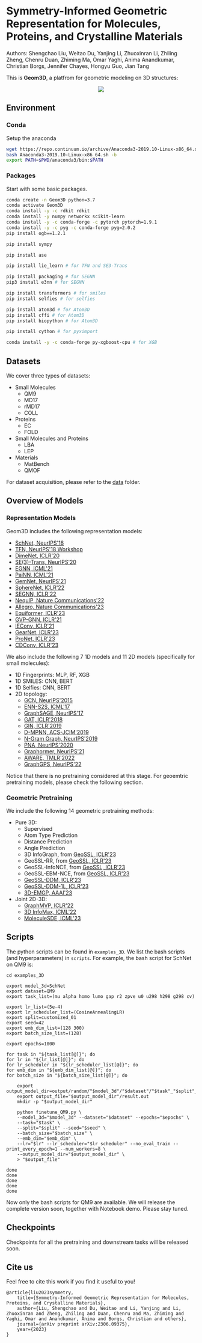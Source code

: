 # Symmetry-Informed Geometric Representation for Molecules, Proteins, and Crystalline Materials

Authors: Shengchao Liu, Weitao Du, Yanjing Li, Zhuoxinran Li, Zhiling Zheng, Chenru Duan, Zhiming Ma, Omar Yaghi, Anima Anandkumar, Christian Borgs, Jennifer Chayes, Hongyu Guo, Jian Tang

This is **Geom3D**, a platfrom for geometric modeling on 3D structures:
<p align="center">
  <img src="./figure/pipeline.jpg" /> 
</p>

## Environment

### Conda

Setup the anaconda
 ```bash
wget https://repo.continuum.io/archive/Anaconda3-2019.10-Linux-x86_64.sh
bash Anaconda3-2019.10-Linux-x86_64.sh -b
export PATH=$PWD/anaconda3/bin:$PATH
 ```

### Packages
Start with some basic packages.
```bash
conda create -n Geom3D python=3.7
conda activate Geom3D
conda install -y -c rdkit rdkit
conda install -y numpy networkx scikit-learn
conda install -y -c conda-forge -c pytorch pytorch=1.9.1
conda install -y -c pyg -c conda-forge pyg=2.0.2
pip install ogb==1.2.1

pip install sympy

pip install ase

pip install lie_learn # for TFN and SE3-Trans

pip install packaging # for SEGNN
pip3 install e3nn # for SEGNN

pip install transformers # for smiles
pip install selfies # for selfies

pip install atom3d # for Atom3D
pip install cffi # for Atom3D
pip install biopython # for Atom3D

pip install cython # for pyximport 

conda install -y -c conda-forge py-xgboost-cpu # for XGB
```

## Datasets

We cover three types of datasets:
- Small Molecules
    - QM9
    - MD17
    - rMD17
    - COLL
- Proteins
    - EC
    - FOLD
- Small Molecules and Proteins
    - LBA
    - LEP
- Materials
    - MatBench
    - QMOF

For dataset acquisition, please refer to the [data](./data) folder.

## Overview of Models

### Representation Models

Geom3D includes the following representation models:
- [SchNet, NeurIPS'18](https://papers.nips.cc/paper_files/paper/2017/hash/303ed4c69846ab36c2904d3ba8573050-Abstract.html)
- [TFN, NeurIPS'18 Workshop](https://arxiv.org/abs/1802.08219)
- [DimeNet, ICLR'20](https://openreview.net/forum?id=B1eWbxStPH)
- [SE(3)-Trans, NeurIPS'20](https://proceedings.neurips.cc//paper/2020/hash/15231a7ce4ba789d13b722cc5c955834-Abstract.html)
- [EGNN, ICML'21](http://proceedings.mlr.press/v139/satorras21a.html)
- [PaiNN, ICML'21](https://arxiv.org/abs/2102.03150)
- [GemNet, NeurIPS'21](https://proceedings.neurips.cc/paper/2021/hash/35cf8659cfcb13224cbd47863a34fc58-Abstract.html)
- [SphereNet, ICLR'22](https://openreview.net/forum?id=givsRXsOt9r)
- [SEGNN, ICLR'22](https://openreview.net/forum?id=_xwr8gOBeV1)
- [NequIP, Nature Communications'22](https://www.nature.com/articles/s41467-022-29939-5)
- [Allegro, Nature Communications'23](https://www.nature.com/articles/s41467-023-36329-y)
- [Equiformer, ICLR'23](https://openreview.net/forum?id=KwmPfARgOTD)
- [GVP-GNN, ICLR'21](https://openreview.net/forum?id=1YLJDvSx6J4)
- [IEConv, ICLR'21](https://openreview.net/forum?id=l0mSUROpwY)
- [GearNet, ICLR'23](https://openreview.net/forum?id=to3qCB3tOh9)
- [ProNet, ICLR'23](https://openreview.net/forum?id=9X-hgLDLYkQ)
- [CDConv, ICLR'23](https://openreview.net/forum?id=P5Z-Zl9XJ7)

We also include the following 7 1D models and 11 2D models (specifically for small molecules):
- 1D Fingerprints: MLP, RF, XGB
- 1D SMILES: CNN, BERT
- 1D Selfies: CNN, BERT
- 2D topology:
    - [GCN, NeurIPS'2015](https://arxiv.org/abs/1509.09292)
    - [ENN-S2S, ICML'17](https://arxiv.org/abs/1704.01212)
    - [GraphSAGE, NeurIPS'17](https://arxiv.org/abs/1706.02216)
    - [GAT, ICLR'2018](https://openreview.net/forum?id=rJXMpikCZ)
    - [GIN, ICLR'2019](https://openreview.net/forum?id=ryGs6iA5Km)
    - [D-MPNN, ACS-JCIM'2019](https://pubs.acs.org/doi/10.1021/acs.jcim.9b00237)
    - [N-Gram Graph, NeurIPS'2019](https://arxiv.org/abs/1806.09206)
    - [PNA, NeurIPS'2020](https://arxiv.org/abs/2004.05718)
    - [Graphormer, NeurIPS'21](https://openreview.net/forum?id=OeWooOxFwDa)
    - [AWARE, TMLR'2022](https://openreview.net/forum?id=TWSTyYd2Rl)
    - [GraphGPS, NeurIPS'22](https://arxiv.org/abs/2205.12454)

Notice that there is no pretraining considered at this stage. For geoemtric pretraining models, please check the following section.

### Geometric Pretraining

We include the following 14 geometric pretraining methods:

- Pure 3D:
    - Supervised
    - Atom Type Prediction
    - Distance Prediction
    - Angle Prediction
    - 3D InfoGraph, from [GeoSSL, ICLR'23](https://openreview.net/forum?id=CjTHVo1dvR)
    - GeoSSL-RR, from [GeoSSL, ICLR'23](https://openreview.net/forum?id=CjTHVo1dvR)
    - GeoSSL-InfoNCE, from [GeoSSL, ICLR'23](https://openreview.net/forum?id=CjTHVo1dvR)
    - GeoSSL-EBM-NCE, from [GeoSSL, ICLR'23](https://openreview.net/forum?id=CjTHVo1dvR)
    - [GeoSSL-DDM, ICLR'23](https://openreview.net/forum?id=CjTHVo1dvR)
    - [GeoSSL-DDM-1L, ICLR'23](https://openreview.net/forum?id=tYIMtogyee)
    - [3D-EMGP, AAAI'23](https://arxiv.org/abs/2207.08824)
- Joint 2D-3D:
    - [GraphMVP, ICLR'22](https://openreview.net/forum?id=xQUe1pOKPam)
    - [3D InfoMax, ICML'22](https://proceedings.mlr.press/v162/stark22a.html)
    - [MoleculeSDE, ICML'23](https://arxiv.org/abs/2305.18407)

## Scripts

The python scripts can be found in `examples_3D`. We list the bash scripts (and hyperparameters) in `scripts`. For example, the bash script for SchNet on QM9 is:
```
cd examples_3D

export model_3d=SchNet
export dataset=QM9
export task_list=(mu alpha homo lumo gap r2 zpve u0 u298 h298 g298 cv)

export lr_list=(5e-4)
export lr_scheduler_list=(CosineAnnealingLR)
export split=customized_01
export seed=42
export emb_dim_list=(128 300)
export batch_size_list=(128)

export epochs=1000

for task in "${task_list[@]}"; do
for lr in "${lr_list[@]}"; do
for lr_scheduler in "${lr_scheduler_list[@]}"; do
for emb_dim in "${emb_dim_list[@]}"; do
for batch_size in "${batch_size_list[@]}"; do

    export output_model_dir=output/random/"$model_3d"/"$dataset"/"$task"_"$split"_"$seed"/"$lr"_"$lr_scheduler"_"$emb_dim"_"$batch_size"_"$epochs"
    export output_file="$output_model_dir"/result.out
    mkdir -p "$output_model_dir"

    python finetune_QM9.py \
    --model_3d="$model_3d" --dataset="$dataset" --epochs="$epochs" \
    --task="$task" \
    --split="$split" --seed="$seed" \
    --batch_size="$batch_size" \
    --emb_dim="$emb_dim" \
    --lr="$lr" --lr_scheduler="$lr_scheduler" --no_eval_train --print_every_epoch=1 --num_workers=8 \
    --output_model_dir="$output_model_dir" \
    > "$output_file"
    
done
done
done
done
done
```

Now only the bash scripts for QM9 are available. We will release the complete version soon, together with Notebook demo. Please stay tuned.

## Checkpoints

Checkpoints for all the pretraining and downstream tasks will be released soon.

## Cite us

Feel free to cite this work if you find it useful to you!

```
@article{liu2023symmetry,
    title={Symmetry-Informed Geometric Representation for Molecules, Proteins, and Crystalline Materials},
    author={Liu, Shengchao and Du, Weitao and Li, Yanjing and Li, Zhuoxinran and Zheng, Zhiling and Duan, Chenru and Ma, Zhiming and Yaghi, Omar and Anandkumar, Anima and Borgs, Christian and others},
    journal={arXiv preprint arXiv:2306.09375},
    year={2023}
}
```